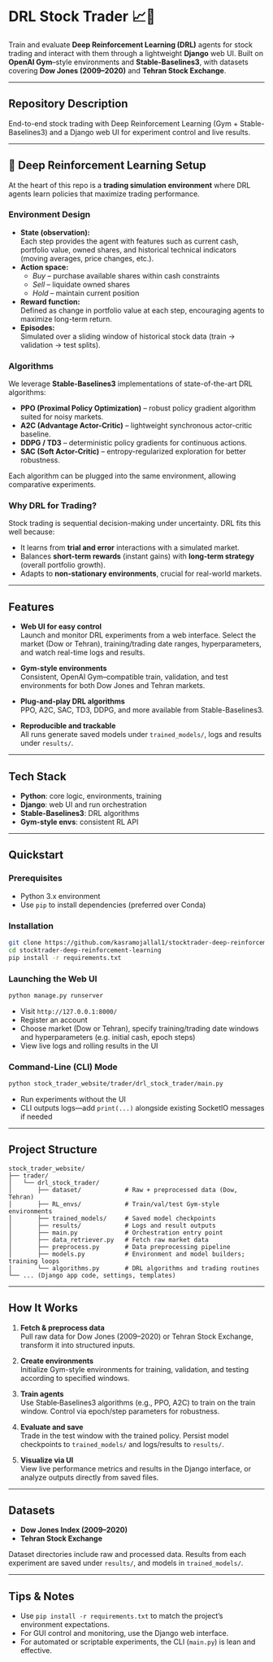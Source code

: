 # DRL Stock Trader 📈🤖

Train and evaluate **Deep Reinforcement Learning (DRL)** agents for stock trading and interact with them through a lightweight **Django** web UI. Built on **OpenAI Gym**–style environments and **Stable-Baselines3**, with datasets covering **Dow Jones (2009–2020)** and **Tehran Stock Exchange**.

---

##  Repository Description

End-to-end stock trading with Deep Reinforcement Learning (Gym + Stable-Baselines3) and a Django web UI for experiment control and live results.

---

##  🔬 Deep Reinforcement Learning Setup

At the heart of this repo is a **trading simulation environment** where DRL agents learn policies that maximize trading performance.  

### Environment Design
- **State (observation):**  
  Each step provides the agent with features such as current cash, portfolio value, owned shares, and historical technical indicators (moving averages, price changes, etc.).  
- **Action space:**  
  - *Buy* – purchase available shares within cash constraints  
  - *Sell* – liquidate owned shares  
  - *Hold* – maintain current position  
- **Reward function:**  
  Defined as change in portfolio value at each step, encouraging agents to maximize long-term return.  
- **Episodes:**  
  Simulated over a sliding window of historical stock data (train → validation → test splits).  

### Algorithms
We leverage **Stable-Baselines3** implementations of state-of-the-art DRL algorithms:
- **PPO (Proximal Policy Optimization)** – robust policy gradient algorithm suited for noisy markets.  
- **A2C (Advantage Actor-Critic)** – lightweight synchronous actor-critic baseline.  
- **DDPG / TD3** – deterministic policy gradients for continuous actions.  
- **SAC (Soft Actor-Critic)** – entropy-regularized exploration for better robustness.  

Each algorithm can be plugged into the same environment, allowing comparative experiments.

### Why DRL for Trading?
Stock trading is sequential decision-making under uncertainty. DRL fits this well because:
- It learns from **trial and error** interactions with a simulated market.  
- Balances **short-term rewards** (instant gains) with **long-term strategy** (overall portfolio growth).  
- Adapts to **non-stationary environments**, crucial for real-world markets.  

---

##  Features

- **Web UI for easy control**  
  Launch and monitor DRL experiments from a web interface. Select the market (Dow or Tehran), training/trading date ranges, hyperparameters, and watch real-time logs and results.
  
- **Gym-style environments**  
  Consistent, OpenAI Gym–compatible train, validation, and test environments for both Dow Jones and Tehran markets.  

- **Plug-and-play DRL algorithms**  
  PPO, A2C, SAC, TD3, DDPG, and more available from Stable-Baselines3.  

- **Reproducible and trackable**  
  All runs generate saved models under `trained_models/`, logs and results under `results/`.

---

##  Tech Stack

- **Python**: core logic, environments, training  
- **Django**: web UI and run orchestration  
- **Stable-Baselines3**: DRL algorithms  
- **Gym-style envs**: consistent RL API

---

##  Quickstart

### Prerequisites
- Python 3.x environment  
- Use `pip` to install dependencies (preferred over Conda)

### Installation
```bash
git clone https://github.com/kasramojallal1/stocktrader-deep-reinforcement-learning.git
cd stocktrader-deep-reinforcement-learning
pip install -r requirements.txt
```

### Launching the Web UI
```bash
python manage.py runserver
```
- Visit `http://127.0.0.1:8000/`
- Register an account
- Choose market (Dow or Tehran), specify training/trading date windows and hyperparameters (e.g. initial cash, epoch steps)
- View live logs and rolling results in the UI

### Command-Line (CLI) Mode
```bash
python stock_trader_website/trader/drl_stock_trader/main.py
```
- Run experiments without the UI
- CLI outputs logs—add `print(...)` alongside existing SocketIO messages if needed

---

##  Project Structure

```
stock_trader_website/
├── trader/
│   └── drl_stock_trader/
│       ├── dataset/            # Raw + preprocessed data (Dow, Tehran)
│       ├── RL_envs/            # Train/val/test Gym-style environments
│       ├── trained_models/     # Saved model checkpoints
│       ├── results/            # Logs and result outputs
│       ├── main.py             # Orchestration entry point
│       ├── data_retriever.py   # Fetch raw market data
│       ├── preprocess.py       # Data preprocessing pipeline
│       ├── models.py           # Environment and model builders; training loops
│       └── algorithms.py       # DRL algorithms and trading routines
└── ... (Django app code, settings, templates)
```

---

##  How It Works

1. **Fetch & preprocess data**  
   Pull raw data for Dow Jones (2009–2020) or Tehran Stock Exchange, transform it into structured inputs.

2. **Create environments**  
   Initialize Gym-style environments for training, validation, and testing according to specified windows.

3. **Train agents**  
   Use Stable‑Baselines3 algorithms (e.g., PPO, A2C) to train on the train window. Control via epoch/step parameters for robustness.

4. **Evaluate and save**  
   Trade in the test window with the trained policy. Persist model checkpoints to `trained_models/` and logs/results to `results/`.

5. **Visualize via UI**  
   View live performance metrics and results in the Django interface, or analyze outputs directly from saved files.

---

##  Datasets

- **Dow Jones Index (2009–2020)**  
- **Tehran Stock Exchange**  

Dataset directories include raw and processed data. Results from each experiment are saved under `results/`, and models in `trained_models/`.

---

##  Tips & Notes

- Use `pip install -r requirements.txt` to match the project’s environment expectations.  
- For GUI control and monitoring, use the Django web interface.  
- For automated or scriptable experiments, the CLI (`main.py`) is lean and effective.
